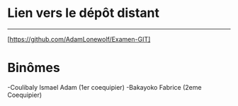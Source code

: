 # Lien vers le dépôt distant 
---
[https://github.com/AdamLonewolf/Examen-GIT]

# Binômes

-Coulibaly Ismael Adam (1er coequipier)
-Bakayoko Fabrice (2eme Coequipier)
